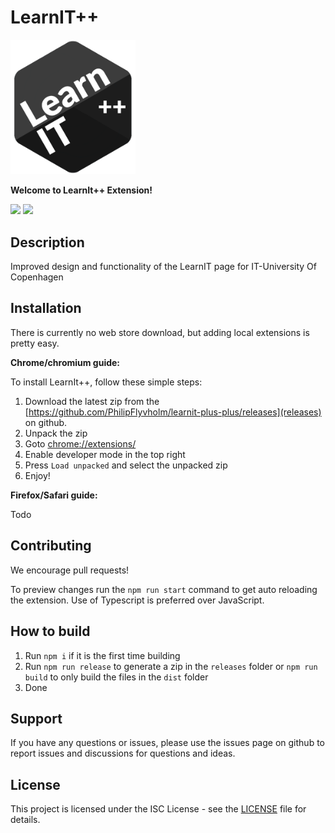 # LearnIT++
<img src="public/images/logo.png" alt="LearnIT++ logo" width="200"/>

**Welcome to LearnIt++ Extension!**
<div class="flex">
  <img width="500"  src="https://github.com/PhilipFlyvholm/learnit-plus-plus/assets/36300927/0595f49f-e573-4c90-ad06-ecb1dfc4ca83](https://github.com/PhilipFlyvholm/learnit-plus-plus/assets/36300927/0595f49f-e573-4c90-ad06-ecb1dfc4ca83"/>
  <img width="500" src="https://github.com/PhilipFlyvholm/learnit-plus-plus/assets/36300927/0f8b8a6c-fe26-40a3-aabc-650f127cd275"/>
</div>

## Description

Improved design and functionality of the LearnIT page for IT-University Of Copenhagen

## Installation
There is currently no web store download, but adding local extensions is pretty easy.

**Chrome/chromium guide:**

To install LearnIt++, follow these simple steps:

1. Download the latest zip from the [https://github.com/PhilipFlyvholm/learnit-plus-plus/releases](releases) on github.
2. Unpack the zip
3. Goto [chrome://extensions/](chrome://extensions/)
4. Enable developer mode in the top right
5. Press `Load unpacked` and select the unpacked zip
6. Enjoy!

**Firefox/Safari guide:**

Todo

## Contributing
We encourage pull requests!

To preview changes run the `npm run start` command to get auto reloading the extension. Use of Typescript is preferred over JavaScript.

## How to build
1. Run `npm i` if it is the first time building
2. Run `npm run release` to generate a zip in the `releases` folder or `npm run build` to only build the files in the `dist` folder
3. Done

## Support

If you have any questions or issues, please use the issues page on github to report issues and discussions for questions and ideas.

## License

This project is licensed under the ISC License - see the [LICENSE](LICENSE) file for details.
